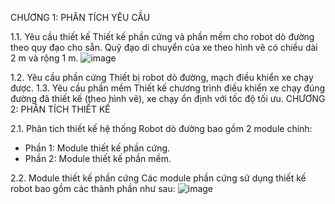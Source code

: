 CHƯƠNG 1: PHÂN TÍCH YÊU CẦU

1.1. Yêu cầu thiết kế
Thiết kế phần cứng và phần mềm cho robot dò đường theo quy đạo cho sẵn. Quỹ đạo di chuyển của xe theo hình vẽ  có chiều dài 2 m và rộng 1 m.
![image](https://user-images.githubusercontent.com/59023235/147855880-e6b68dab-078f-439c-b0d6-a03f815f11e7.png)

1.2. Yêu cầu phần cứng
Thiết bị robot dò đường, mạch điều khiển xe chạy được.
1.3. Yêu cầu phần mềm
Thiết kế chương trình điều khiển xe chạy đúng đường đã thiết kế (theo hình vẽ), xe chạy ổn định với tốc độ tối ưu.
CHƯƠNG 2: PHÂN TÍCH THIẾT KẾ

2.1. Phân tích thiết kế hệ thống
Robot dò đường bao gồm 2 module chính:
-	Phần 1: Module thiết kế phần cứng.
-	Phần 2: Module thiết kế phần mềm.

2.2. Module thiết kế phần cứng 
Các module phần cứng sử dụng thiết kế robot bao gồm các thành phần như sau:
![image](https://user-images.githubusercontent.com/59023235/147855924-54fb63fa-3ec7-46cb-9c9b-e23acd9dba29.png)

